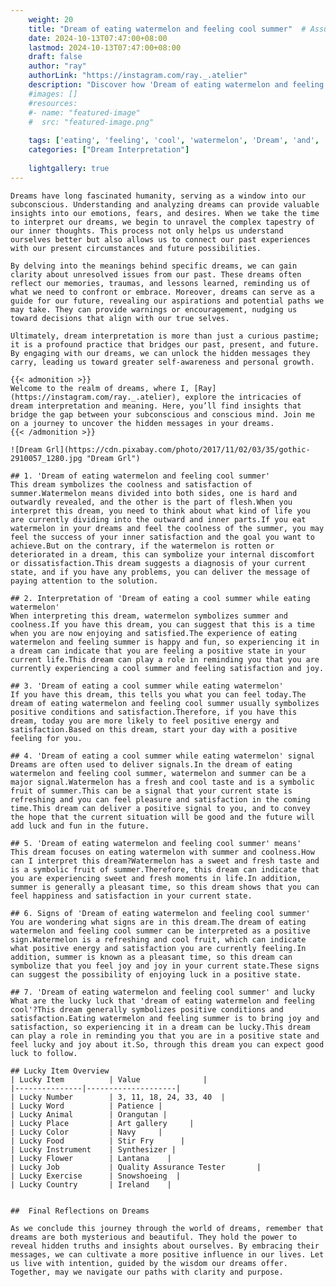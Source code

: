 ```yaml
---
    weight: 20
    title: "Dream of eating watermelon and feeling cool summer"  # Assuming 'title' column exists
    date: 2024-10-13T07:47:00+08:00
    lastmod: 2024-10-13T07:47:00+08:00
    draft: false
    author: "ray"
    authorLink: "https://instagram.com/ray._.atelier"
    description: "Discover how 'Dream of eating watermelon and feeling cool summer' can interpret your future and uncover its significant meanings in your life."
    #images: []
    #resources:
    #- name: "featured-image"
    #  src: "featured-image.png"
    
    tags: ['eating', 'feeling', 'cool', 'watermelon', 'Dream', 'and', 'summer', 'of']
    categories: ["Dream Interpretation"]
    
    lightgallery: true
---
```

    
    Dreams have long fascinated humanity, serving as a window into our subconscious. Understanding and analyzing dreams can provide valuable insights into our emotions, fears, and desires. When we take the time to interpret our dreams, we begin to unravel the complex tapestry of our inner thoughts. This process not only helps us understand ourselves better but also allows us to connect our past experiences with our present circumstances and future possibilities.
    
    By delving into the meanings behind specific dreams, we can gain clarity about unresolved issues from our past. These dreams often reflect our memories, traumas, and lessons learned, reminding us of what we need to confront or embrace. Moreover, dreams can serve as a guide for our future, revealing our aspirations and potential paths we may take. They can provide warnings or encouragement, nudging us toward decisions that align with our true selves.
    
    Ultimately, dream interpretation is more than just a curious pastime; it is a profound practice that bridges our past, present, and future. By engaging with our dreams, we can unlock the hidden messages they carry, leading us toward greater self-awareness and personal growth.
    
    {{< admonition >}}
    Welcome to the realm of dreams, where I, [Ray](https://instagram.com/ray._.atelier), explore the intricacies of dream interpretation and meaning. Here, you’ll find insights that bridge the gap between your subconscious and conscious mind. Join me on a journey to uncover the hidden messages in your dreams.
    {{< /admonition >}}
    
    ![Dream Grl](https://cdn.pixabay.com/photo/2017/11/02/03/35/gothic-2910057_1280.jpg "Dream Grl")
    
    ## 1. 'Dream of eating watermelon and feeling cool summer'
    This dream symbolizes the coolness and satisfaction of summer.Watermelon means divided into both sides, one is hard and outwardly revealed, and the other is the part of flesh.When you interpret this dream, you need to think about what kind of life you are currently dividing into the outward and inner parts.If you eat watermelon in your dreams and feel the coolness of the summer, you may feel the success of your inner satisfaction and the goal you want to achieve.But on the contrary, if the watermelon is rotten or deteriorated in a dream, this can symbolize your internal discomfort or dissatisfaction.This dream suggests a diagnosis of your current state, and if you have any problems, you can deliver the message of paying attention to the solution.
    
    ## 2. Interpretation of 'Dream of eating a cool summer while eating watermelon'
    When interpreting this dream, watermelon symbolizes summer and coolness.If you have this dream, you can suggest that this is a time when you are now enjoying and satisfied.The experience of eating watermelon and feeling summer is happy and fun, so experiencing it in a dream can indicate that you are feeling a positive state in your current life.This dream can play a role in reminding you that you are currently experiencing a cool summer and feeling satisfaction and joy.
    
    ## 3. 'Dream of eating a cool summer while eating watermelon'
    If you have this dream, this tells you what you can feel today.The dream of eating watermelon and feeling cool summer usually symbolizes positive conditions and satisfaction.Therefore, if you have this dream, today you are more likely to feel positive energy and satisfaction.Based on this dream, start your day with a positive feeling for you.
    
    ## 4. 'Dream of eating a cool summer while eating watermelon' signal
    Dreams are often used to deliver signals.In the dream of eating watermelon and feeling cool summer, watermelon and summer can be a major signal.Watermelon has a fresh and cool taste and is a symbolic fruit of summer.This can be a signal that your current state is refreshing and you can feel pleasure and satisfaction in the coming time.This dream can deliver a positive signal to you, and to convey the hope that the current situation will be good and the future will add luck and fun in the future.
    
    ## 5. 'Dream of eating watermelon and feeling cool summer' means'
    This dream focuses on eating watermelon with summer and coolness.How can I interpret this dream?Watermelon has a sweet and fresh taste and is a symbolic fruit of summer.Therefore, this dream can indicate that you are experiencing sweet and fresh moments in life.In addition, summer is generally a pleasant time, so this dream shows that you can feel happiness and satisfaction in your current state.
    
    ## 6. Signs of 'Dream of eating watermelon and feeling cool summer'
    You are wondering what signs are in this dream.The dream of eating watermelon and feeling cool summer can be interpreted as a positive sign.Watermelon is a refreshing and cool fruit, which can indicate what positive energy and satisfaction you are currently feeling.In addition, summer is known as a pleasant time, so this dream can symbolize that you feel joy and joy in your current state.These signs can suggest the possibility of enjoying luck in a positive state.
    
    ## 7. 'Dream of eating watermelon and feeling cool summer' and lucky
    What are the lucky luck that 'dream of eating watermelon and feeling cool'?This dream generally symbolizes positive conditions and satisfaction.Eating watermelon and feeling summer is to bring joy and satisfaction, so experiencing it in a dream can be lucky.This dream can play a role in reminding you that you are in a positive state and feel lucky and joy about it.So, through this dream you can expect good luck to follow.
    
    ## Lucky Item Overview
    | Lucky Item          | Value              |
    |---------------|--------------------|
    | Lucky Number        | 3, 11, 18, 24, 33, 40  |
    | Lucky Word          | Patience |
    | Lucky Animal        | Orangutan |
    | Lucky Place         | Art gallery     |
    | Lucky Color         | Navy     |
    | Lucky Food          | Stir Fry      |
    | Lucky Instrument    | Synthesizer |
    | Lucky Flower        | Lantana    |
    | Lucky Job           | Quality Assurance Tester       |
    | Lucky Exercise      | Snowshoeing  |
    | Lucky Country       | Ireland    |
    
    
    ##  Final Reflections on Dreams
    
    As we conclude this journey through the world of dreams, remember that dreams are both mysterious and beautiful. They hold the power to reveal hidden truths and insights about ourselves. By embracing their messages, we can cultivate a more positive influence in our lives. Let us live with intention, guided by the wisdom our dreams offer. Together, may we navigate our paths with clarity and purpose.
    
